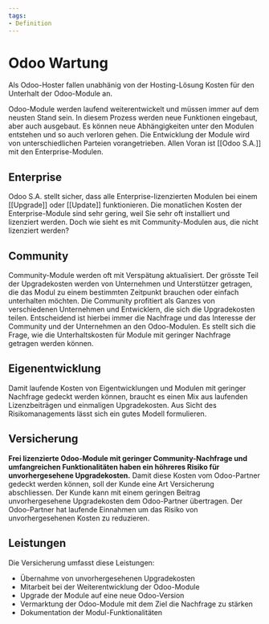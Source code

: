 ```yaml
---
tags:
- Definition
---
```

# Odoo Wartung

Als Odoo-Hoster fallen unabhänig von der Hosting-Lösung Kosten für den Unterhalt der Odoo-Module an.

Odoo-Module werden laufend weiterentwickelt und müssen immer auf dem neusten Stand sein. In diesem Prozess werden neue Funktionen eingebaut, aber auch ausgebaut. Es können neue Abhängigkeiten unter den Modulen entstehen und so auch verloren gehen. Die Entwicklung der Module wird von unterschiedlichen Parteien vorangetrieben. Allen Voran ist [[Odoo S.A.]] mit den Enterprise-Modulen.

## Enterprise

Odoo S.A. stellt sicher, dass alle Enterprise-lizenzierten Modulen bei einem [[Upgrade]] oder [[Update]] funktionieren. Die monatlichen Kosten der Enterprise-Module sind sehr gering, weil Sie sehr oft installiert und lizenziert werden. Doch wie sieht es mit Community-Modulen aus, die nicht lizenziert werden?

## Community

Community-Module werden oft mit Verspätung aktualisiert. Der grösste Teil der Upgradekosten werden von Unternehmen und Unterstützer getragen, die das Modul zu einem bestimmten Zeitpunkt brauchen oder einfach unterhalten möchten. Die Community profitiert als Ganzes von verschiedenen Unternehmen und Entwicklern, die sich die Upgradekosten teilen. Entscheidend ist hierbei immer die Nachfrage und das Interesse der Community und der Unternehmen an den Odoo-Modulen. Es stellt sich die Frage, wie die Unterhaltskosten für Module mit geringer Nachfrage getragen werden können.

## Eigenentwicklung

Damit laufende Kosten von Eigentwicklungen und Modulen mit geringer Nachfrage gedeckt werden können, braucht es einen Mix aus laufenden Lizenzbeiträgen und einmaligen Upgradekosten. Aus Sicht des Risikomanagements lässt sich ein gutes Modell formulieren.

## Versicherung

**Frei lizenzierte Odoo-Module mit geringer Community-Nachfrage und umfangreichen Funktionalitäten haben ein höhreres Risiko für unvorhergesehene Upgradekosten.** Damit diese Kosten vom Odoo-Partner gedeckt werden können, soll der Kunde eine Art Versicherung abschliessen. Der Kunde kann mit einem geringen Beitrag unvorhergesehene Upgradekosten dem Odoo-Partner übertragen. Der Odoo-Partner hat laufende Einnahmen um das Risiko von unvorhergesehenen Kosten zu reduzieren.

## Leistungen

Die Versicherung umfasst diese Leistungen:

- Übernahme von unvorhergesehenen Upgradekosten
- Mitarbeit bei der Weiterentwicklung der Odoo-Module
- Upgrade der Module auf eine neue Odoo-Version
- Vermarktung der Odoo-Module mit dem Ziel die Nachfrage zu stärken
- Dokumentation der Modul-Funktionalitäten